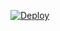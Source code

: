 
[![Deploy](https://www.herokucdn.com/deploy/button.png)](https://dashboard.heroku.com/new?template=https://github.com/YfsreBgjdu/bfeths-go) 

